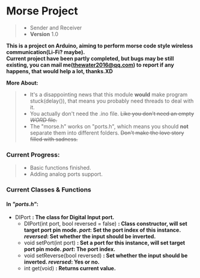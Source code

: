 # **Morse Project**
> - Sender and Receiver  
> - **Version** 1.0

**This is a project on Arduino, aiming to perform morse code style wireless communication(Li-Fi? maybe).  
Current project have been partly completed, but bugs may be still existing, you can mail me(thewater2016@qq.com) to report if any happens, that would help a lot, thanks.XD**

**More About:**  
> - It's a disappointing news that this module **would** make program stuck(delay()), that means you probably need threads to deal with it.  
> - You actually don't need the .ino file. ~~Like you don't need an empty *WORD* file.~~  
> - The "morse.h" works on "ports.h", which means you should **not** separate them into different folders. ~~Don't make the love story filled with sadness.~~

### Current Progress:
> - Basic functions finished.  
> - Adding analog ports support.

### Current Classes & Functions
#### In *"ports.h"*:
- DIPort **: The class for Digital Input port.**  
  - DIPort(int port, bool reversed = false) **: Class constructor, will set target port pin mode. *port*: Set the port index of this instance. *reversed*: Set whether the input should be inverted.**
  - void setPort(int port) **: Set a port for this instance, will set target port pin mode. *port*: The port index.**
  - void setReverse(bool reversed) **: Set whether the input should be inverted. *reversed*: Yes or no.**
  - int get(void) **: Returns current value.**
